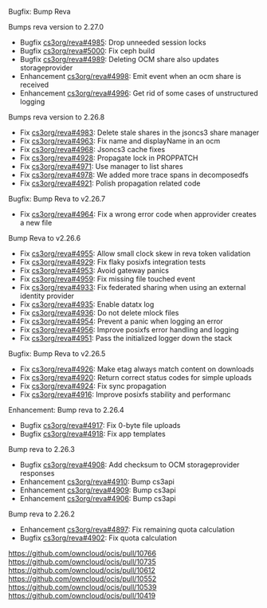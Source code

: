 Bugfix: Bump Reva

Bumps reva version to 2.27.0

*   Bugfix [cs3org/reva#4985](https://github.com/cs3org/reva/pull/4985): Drop unneeded session locks
*   Bugfix [cs3org/reva#5000](https://github.com/cs3org/reva/pull/5000): Fix ceph build
*   Bugfix [cs3org/reva#4989](https://github.com/cs3org/reva/pull/4989): Deleting OCM share also updates storageprovider
*   Enhancement [cs3org/reva#4998](https://github.com/cs3org/reva/pull/4998): Emit event when an ocm share is received
*   Enhancement [cs3org/reva#4996](https://github.com/cs3org/reva/pull/4996): Get rid of some cases of unstructured logging

Bumps reva version to 2.26.8

*   Fix [cs3org/reva#4983](https://github.com/cs3org/reva/pull/4983): Delete stale shares in the jsoncs3 share manager
*   Fix [cs3org/reva#4963](https://github.com/cs3org/reva/pull/4963): Fix name and displayName in an ocm
*   Fix [cs3org/reva#4968](https://github.com/cs3org/reva/pull/4968): Jsoncs3 cache fixes
*   Fix [cs3org/reva#4928](https://github.com/cs3org/reva/pull/4928): Propagate lock in PROPPATCH
*   Fix [cs3org/reva#4971](https://github.com/cs3org/reva/pull/4971): Use manager to list shares
*   Fix [cs3org/reva#4978](https://github.com/cs3org/reva/pull/4978): We added more trace spans in decomposedfs
*   Fix [cs3org/reva#4921](https://github.com/cs3org/reva/pull/4921): Polish propagation related code

Bugfix: Bump Reva to v2.26.7

   * Fix [cs3org/reva#4964](https://github.com/cs3org/reva/issues/4964): Fix a wrong error code when approvider creates a new file

Bump Reva to v2.26.6

   * Fix [cs3org/reva#4955](https://github.com/cs3org/reva/issues/4955): Allow small clock skew in reva token validation
   * Fix [cs3org/reva#4929](https://github.com/cs3org/reva/issues/4929): Fix flaky posixfs integration tests
   * Fix [cs3org/reva#4953](https://github.com/cs3org/reva/issues/4953): Avoid gateway panics
   * Fix [cs3org/reva#4959](https://github.com/cs3org/reva/issues/4959): Fix missing file touched event
   * Fix [cs3org/reva#4933](https://github.com/cs3org/reva/issues/4933): Fix federated sharing when using an external identity provider
   * Fix [cs3org/reva#4935](https://github.com/cs3org/reva/issues/4935): Enable datatx log
   * Fix [cs3org/reva#4936](https://github.com/cs3org/reva/issues/4936): Do not delete mlock files
   * Fix [cs3org/reva#4954](https://github.com/cs3org/reva/issues/4954): Prevent a panic when logging an error
   * Fix [cs3org/reva#4956](https://github.com/cs3org/reva/issues/4956): Improve posixfs error handling and logging
   * Fix [cs3org/reva#4951](https://github.com/cs3org/reva/issues/4951): Pass the initialized logger down the stack

Bugfix: Bump Reva to v2.26.5

   * Fix [cs3org/reva#4926](https://github.com/cs3org/reva/issues/4926): Make etag always match content on downloads
   * Fix [cs3org/reva#4920](https://github.com/cs3org/reva/issues/4920): Return correct status codes for simple uploads
   * Fix [cs3org/reva#4924](https://github.com/cs3org/reva/issues/4924): Fix sync propagation
   * Fix [cs3org/reva#4916](https://github.com/cs3org/reva/issues/4916): Improve posixfs stability and performanc

Enhancement: Bump reva to 2.26.4

*   Bugfix [cs3org/reva#4917](https://github.com/cs3org/reva/pull/4917): Fix 0-byte file uploads
*   Bugfix [cs3org/reva#4918](https://github.com/cs3org/reva/pull/4918): Fix app templates

Bump reva to 2.26.3

*   Bugfix [cs3org/reva#4908](https://github.com/cs3org/reva/pull/4908): Add checksum to OCM storageprovider responses
*   Enhancement [cs3org/reva#4910](https://github.com/cs3org/reva/pull/4910): Bump cs3api
*   Enhancement [cs3org/reva#4909](https://github.com/cs3org/reva/pull/4909): Bump cs3api
*   Enhancement [cs3org/reva#4906](https://github.com/cs3org/reva/pull/4906): Bump cs3api


Bump reva to 2.26.2

*   Enhancement [cs3org/reva#4897](https://github.com/cs3org/reva/pull/4897): Fix remaining quota calculation
*   Bugfix      [cs3org/reva#4902](https://github.com/cs3org/reva/pull/4902): Fix quota calculation

https://github.com/owncloud/ocis/pull/10766
https://github.com/owncloud/ocis/pull/10735
https://github.com/owncloud/ocis/pull/10612
https://github.com/owncloud/ocis/pull/10552
https://github.com/owncloud/ocis/pull/10539
https://github.com/owncloud/ocis/pull/10419
